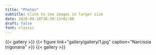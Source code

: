 ```yaml
---
title: "Photos"
subtitle: Click to see images in larger size 
date: 2020-08-10T20:39:13+02:00
draft: false
font: classic
---
```


{{< gallery >}}
{{< figure link="gallery/gallery/1.jpg" caption="Narcissia trigonaria" >}}
{{< gallery >}}



